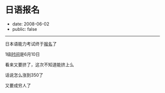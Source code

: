 # 日语报名

- date: 2008-06-02
- public: false

--------------------------


日本语能力考试终于[报名](http://jlpt.etest.net.cn/)了

1级[时间](http://www.etest.net.cn/gonggao/20080530/2353.html)是6月10日

看来又要挤了，这次不知道能挤上么

话说怎么涨到350了

又要成穷人了
